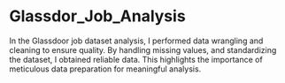 # Glassdor_Job_Analysis
In the Glassdoor job dataset analysis, I performed data wrangling and cleaning to ensure quality. By handling missing values, and standardizing the dataset, I obtained reliable data.  This highlights the importance of meticulous data preparation for meaningful analysis.
